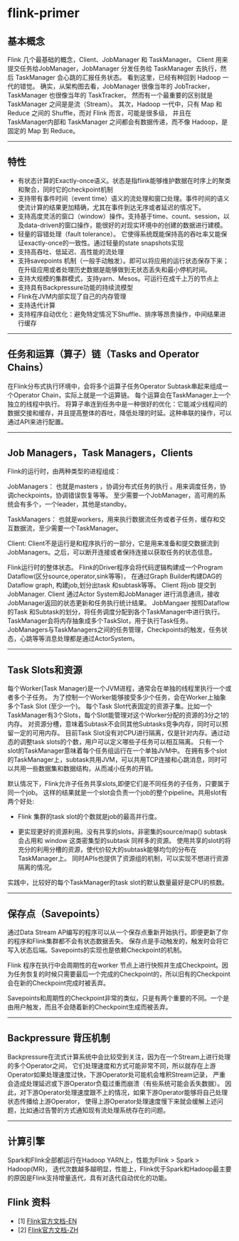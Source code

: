 # flink-primer



## 基本概念

Flink 几个最基础的概念，Client、JobManager 和 TaskManager。
Client 用来提交任务给JobManager，JobManager 分发任务给 TaskManager 去执行，然后 TaskManager 会心跳的汇报任务状态。
看到这里，已经有种回到 Hadoop 一代的错觉。
确实，从架构图去看，JobManager 很像当年的 JobTracker，TaskManager 也很像当年的 TaskTracker。
然而有一个最重要的区别就是 TaskManager 之间是是流（Stream）。
其次，Hadoop 一代中，只有 Map 和 Reduce 之间的 Shuffle，而对 Flink 而言，可能是很多级，
并且在 TaskManager内部和 TaskManager 之间都会有数据传递，而不像 Hadoop，是固定的 Map 到 Reduce。


---


## 特性

* 有状态计算的Exactly-once语义。状态是指flink能够维护数据在时序上的聚类和聚合，同时它的checkpoint机制
* 支持带有事件时间（event time）语义的流处理和窗口处理。事件时间的语义使流计算的结果更加精确，尤其在事件到达无序或者延迟的情况下。
* 支持高度灵活的窗口（window）操作。支持基于time、count、session，以及data-driven的窗口操作，能很好的对现实环境中的创建的数据进行建模。
* 轻量的容错处理（fault tolerance）。 它使得系统既能保持高的吞吐率又能保证exactly-once的一致性。通过轻量的state snapshots实现
* 支持高吞吐、低延迟、高性能的流处理
* 支持savepoints 机制（一般手动触发）。即可以将应用的运行状态保存下来；在升级应用或者处理历史数据是能够做到无状态丢失和最小停机时间。
* 支持大规模的集群模式，支持yarn、Mesos。可运行在成千上万的节点上
* 支持具有Backpressure功能的持续流模型
* Flink在JVM内部实现了自己的内存管理
* 支持迭代计算
* 支持程序自动优化：避免特定情况下Shuffle、排序等昂贵操作，中间结果进行缓存


---


## 任务和运算（算子）链（Tasks and Operator Chains）

在Flink分布式执行环境中，会将多个运算子任务Operator Subtask串起来组成一个Operator Chain，实际上就是一个运算链。
每个运算会在TaskManager上一个独立的线程中执行。
将算子串连到任务中是一种很好的优化：它能减少线程间的数据交接和缓存，并且提高整体的吞吐，降低处理的时延。这种串联的操作，可以通过API来进行配置。


---


## Job Managers，Task Managers，Clients

Flink的运行时，由两种类型的进程组成：

JobManagers： 也就是masters ，协调分布式任务的执行 。用来调度任务，协调checkpoints，协调错误恢复等等。
    至少需要一个JobManager，高可用的系统会有多个，一个leader，其他是standby。

TaskManagers： 也就是workers，用来执行数据流任务或者子任务，缓存和交互数据流，至少需要一个TaskManager。

Client: Client不是运行是和程序执行的一部分，它是用来准备和提交数据流到JobManagers。之后，可以断开连接或者保持连接以获取任务的状态信息。


Flink运行时的整体状态。 
Flink的Driver程序会将代码逻辑构建成一个Program Dataflow(区分source,operator,sink等等)，
在通过Graph Builder构建DAG的Dataflow graph, 构建job,划分出task 和subtask等等。
Client 将job 提交到JobManager. Client 通过Actor System和JobManager 进行消息通讯，接收JobManager返回的状态更新和任务执行统计结果。 
JobMangaer 按照Dataflow的Task 和Subtask的划分，将任务调度分配到各个TaskManager中进行执行。
TaskManager会将内存抽象成多个TaskSlot，用于执行Task任务。
JobManagers与TaskManagers之间的任务管理，Checkpoints的触发，任务状态，心跳等等消息处理都是通过ActorSystem。


---


## Task Slots和资源

每个Worker(Task Manager)是一个JVM进程，通常会在单独的线程里执行一个或者多个子任务。
为了控制一个Worker能够接受多少个任务，会在Worker上抽象多个Task Slot (至少一个)。
每个Task Slot代表固定的资源子集。比如一个TaskManager有3个Slots，每个Slot能管理对这个Worker分配的资源的3分之1的内存。 
对资源分槽，意味着Subtask不会同其他Subtasks竞争内存，同时可以预留一定的可用内存。
目前Task Slot没有对CPU进行隔离，仅是针对内存。通过动态的调整task slots的个数，用户可以定义哪些子任务可以相互隔离。
只有一个slot的TaskManager意味着每个任务组运行在一个单独JVM中。 
在拥有多个slot的TaskManager上，subtask共用JVM，可以共用TCP连接和心跳消息，同时可以共用一些数据集和数据结构，从而减小任务的开销。


默认情况下，Flink允许子任务共享slots,即便它们是不同任务的子任务，只要属于同一个job。
这样的结果就是一个slot会负责一个job的整个pipeline。共用slot有两个好处:

* Flink 集群的task slot的个数就是job的最高并行度。

* 更实现更好的资源利用。没有共享的slots，非密集的source/map()  subtask 会占用和 window 这类密集型的subtask 同样多的资源。 
使用共享的slot的将充分的利用分槽的资源，使代价较大的subtask能够均匀的分布在TaskManager上。
同时APIs也提供了资源组的机制，可以实现不想进行资源隔离的情况。

实践中，比较好的每个TaskManager的task slot的默认数量最好是CPU的核数。


---


## 保存点（Savepoints）

通过Data Stream AP编写的程序可以从一个保存点重新开始执行。即便更新了你的程序和Flink集群都不会有状态数据丢失。
保存点是手动触发的，触发时会将它写入状态后端。Savepoints的实现也是依赖Checkpoint的机制。

Flink 程序在执行中会周期性的在worker 节点上进行快照并生成Checkpoint。因为任务恢复的时候只需要最后一个完成的Checkpoint的，所以旧有的Checkpoint会在新的Checkpoint完成时被丢弃。

Savepoints和周期性的Checkpoint非常的类似，只是有两个重要的不同。一个是由用户触发，而且不会随着新的Checkpoint生成而被丢弃。


---


## Backpressure 背压机制

Backpressure在流式计算系统中会比较受到关注，因为在一个Stream上进行处理的多个Operator之间，
它们处理速度和方式可能非常不同，所以就存在上游Operator如果处理速度过快，下游Operator处可能机会堆积Stream记录，
严重会造成处理延迟或下游Operator负载过重而崩溃（有些系统可能会丢失数据）。
因此，对下游Operator处理速度跟不上的情况，如果下游Operator能够将自己处理状态传播给上游Operator，
使得上游Operator处理速度慢下来就会缓解上述问题，比如通过告警的方式通知现有流处理系统存在的问题。


---


## 计算引擎

Spark和Flink全部都运行在Hadoop YARN上，性能为Flink > Spark > Hadoop(MR)，
迭代次数越多越明显，性能上，Flink优于Spark和Hadoop最主要的原因是Flink支持增量迭代，具有对迭代自动优化的功能。 

## Flink 资料
* [1] [Flink官方文档-EN](https://flink.apache.org/flink-architecture.html)
* [2] [Flink官方文档-ZH](https://flink.apache.org/zh/flink-architecture.html)













































